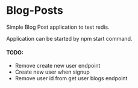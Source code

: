 # Blog-Posts

Simple Blog Post application to test redis.

Application can be started by npm start command.

#### TODO:
- Remove create new user endpoint
- Create new user when signup
- Remove user id from get user blogs endpoint
